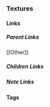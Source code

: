 ### Textures
#### Links
##### Parent Links
[[Other]]
##### Children Links

##### Note Links
#### Tags
